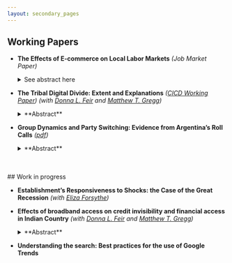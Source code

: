 ```yaml
---
layout: secondary_pages
---
```


## Working Papers



* **The Effects of E-commerce on Local Labor Markets** <!---*([pdf](/assets/Anahid_Bauer_JMP.pdf))*  [[SSRN]](https://ssrn.com/abstract=3020332) -->
	*(Job Market Paper)*
	
	<details>
  <summary> See abstract here </summary><p>
	In the last two decades, the retail sector has experienced several changes: a sharp decline in the number of brick-and-mortar establishments, the entrance of online retailers, and the expansion of e-commerce. In this paper, I use data from County Business Patterns and the Current Population Survey to study the effects of e-commerce as the digital disruption in the retail sector. I exploit the variation in the enactment of state legislation, known as Amazon Tax, to measure the effect of reducing the price advantage of out-of-state online retail on local labor markets. Through an event study difference-in-difference approach, I find robust evidence that the enactment of Amazon tax increases both the ratio of employment to the working-age population as well as establishments to the population at the county level.</p></details>


* **The Tribal Digital Divide: Extent and Explanations** *([CICD Working Paper](https://www.minneapolisfed.org/research/cicd-working-paper-series/the-tribal-digital-divide-extent-and-explanations))*  <!---[[SSRN]](https://ssrn.com/abstract=3020332) -->
	*(with [Donna L. Feir](https://www.donnafeir.com/) and [Matthew T. Gregg](https://sites.google.com/prod/view/mattgregg))*
	
	<details>
  <summary>**Abstract**</summary>
	In this paper, we use three recently released nationwide data sets to establish the current state of the tribal digital divide. Toward that end, we develop an empirical approach to use geographies such as census block groups and ZCTAs to study the tribal digital inequities by comparing households on tribal land to neighboring households on non-tribal land. We find the tribal digital gap takes several forms. Households on tribal land are less likely to have internet at home and, when internet is available, have slower download and upload speeds on both fixed and mobile devices and more expensive basic broadband plans. We also find that, across many internet-related outcomes, traditional factors that drive the cost of broadband deployment -- low population density, lower incomes and lack of complementary infrastructure -- cannot account for the large differences in tribal broadband.</details>


* **Group Dynamics and Party Switching: Evidence from Argentina’s Roll Calls** *([pdf](/assets/Bauer_Group_dynamics_and_party_switching.pdf))* <!---[[SSRN]](https://ssrn.com/abstract=3020332) -->
	
	
	<details>
  <summary>**Abstract**</summary>
	Political parties are the nexus between voters and politicians. Legislative party switching not only distorts the representativeness of electoral results but also threatens the stability of the democratic system by obfuscating the electorate. In order to design policies that restore the representativeness of the political system, it is paramount to understand the determinants behind legislators’ behavior. Using a novel dynamic panel data set, constructed by collecting more than 420,000 votes from Argentina’s House of  Representatives, this paper studies party switching and group dynamics. This work estimates the relevance of individual and party characteristics as well as peers effects, power configuration and the possibility of remaining independent inside the Chamber as key features of legislator’s decision to switch. I find that party switching is an interdependent decision that relies more on same party peer effects than in different party peer effects. Ideological Distance, loyalty to party leaders, power of the party and the legislative cycle are important determinants of party switching. Moreover, increasing reputation costs of party switching is less effective at preventing it than promoting a transparent electoral process. By exploring the motives behind the switch, I find that party switchers have a higher probability of improving their ballot position compared to non switchers, suggesting that office seeking legislators have higher incentives to switch. Additionally, party switchers changed their voting behavior in the period close to their switching meeting, whereas non-switchers’ behavior was not affected by same party switches. Lastly I find that both office seeking and ideology seeking motivations affect the decision of a legislator to switch in their term.</details>
<br>



<br>
## Work in progress



* **Establishment’s Responsiveness to Shocks: the Case of the Great Recession** <!---*([pdf](/assets/proposal.pdf))*  [[SSRN]](https://ssrn.com/abstract=3020332) -->
	*(with [Eliza Forsythe](https://elizaforsythe.web.illinois.edu/))*
	
	


* **Effects of broadband access on credit invisibility and financial access in Indian Country** <!---*([pdf](/assets/proposal.pdf))* [[SSRN]](https://ssrn.com/abstract=3020332) -->
*(with [Donna L. Feir](https://www.donnafeir.com/) and [Matthew T. Gregg](https://sites.google.com/prod/view/mattgregg))*
	
	<details>
  <summary>**Abstract**</summary>
	More than 10% of US adults do not have a credit record at one of the three nationwide credit reporting companies (Brevoort, et al 2015). They are considered “credit invisible”. Credit invisibility is more common among minority and rural populations who tend to be more financially vulnerable and may have less access to traditional forms of credit. There is evidence that access to high-speed broadband internet is associated with reduced credit invisibility (Brevoort, et al 2018). The purpose of this work is to evaluate the effects of broadband deployment on financial access and credit invisibility, with special focus on Indian Country. We leverage the roll-out of several programs to expand broadband provision among rural areas and tribal lands that were part of the American Recovery and Reinvestment Act of 2009, through several agencies (RUS, NTIA and FCC) to shed light on whether efforts to increase access to broadband also increase access to credit and engagement in financial markets.</details>


* **Understanding the search: Best practices for the use of Google Trends** <!---*([pdf](/assets/GTrends.pdf))*  [[SSRN]](https://ssrn.com/abstract=3020332) -->


<br>



<br>

<!---## Other Publications

* **Municipal solid waste managment* Available [here](http://www.cepal.org/es/publicaciones/40271-la-matriz-insumo-producto-america-sur-principales-supuestos-consideraciones) (In Spanish). [Media](http://www.cepal.org/es/notas/la-cepal-ipea-publican-la-matriz-insumo-producto-america-sur)  -->

